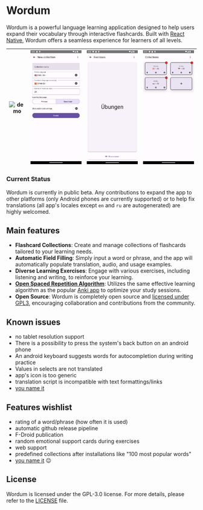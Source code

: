 # Wordum 

Wordum is a powerful language learning application designed to help users expand their vocabulary through interactive flashcards. Built with [React Native](https://reactnative.dev), Wordum offers a seamless experience for learners of all levels. 

| ![demo](./assets/demo.gif) | ![Create collection screen](./assets/Screenshot2.png) | ![Exercises screen](./assets/Screenshot4.png) | ![Collections screen](./assets/Screenshot3.png) |
|---|---|---|---|

### Current Status

Wordum is currently in public beta. Any contributions to expand the app to other platforms (only Android phones are currently supported) or to help fix translations (all app's locales except `en` and `ru` are autogenerated) are highly welcomed. 

## Main features

- **Flashcard Collections**: Create and manage collections of flashcards tailored to your learning needs.
- **Automatic Field Filling**: Simply input a word or phrase, and the app will automatically populate translation, audio, and usage examples.
- **Diverse Learning Exercises**: Engage with various exercises, including listening and writing, to reinforce your learning.
- [**Open Spaced Repetition Algorithm**](https://github.com/open-spaced-repetition/fsrs4anki/wiki/The-Algorithm): Utilizes the same effective learning algorithm as the popular [Anki app](https://github.com/ankitects/anki) to optimize your study sessions.
- **Open Source**: Wordum is completely open source and [licensed under GPL3](./LICENSE), encouraging collaboration and contributions from the community.

## Known issues

- no tablet resolution support
- There is a possibility to press the system's back button on an android phone
- An android keyboard suggests words for autocompletion during writing practice
- Values in selects are not translated
- app's icon is too generic
- translation script is incompatible with text formattings/links
- [you name it](https://github.com/besdar/wordum/issues)

## Features wishlist

- rating of a word/phrase (how often it is used)
- automatic github release pipeline
- F-Droid publication
- random emotional support cards during exercises
- web support
- predefined collections after installations like "100 most popular words"
- [you name it](https://github.com/besdar/wordum/issues) 😉

## License

Wordum is licensed under the GPL-3.0 license. For more details, please refer to the [LICENSE](./LICENSE) file.

